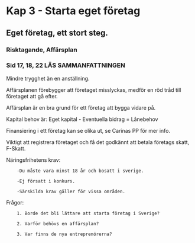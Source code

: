 #  Kap 3 - Starta eget företag
## Eget företag, ett stort steg.
### Risktagande, Affärsplan
### Sid 17, 18, 22 LÄS SAMMANFATTNINGEN
Mindre trygghet än en anställning.

Affärsplanen förebygger att företaget misslyckas, medför en röd tråd till företaget att gå efter.

Affärsplan är en bra grund för ett företag att bygga vidare på.

Kapital behov är: Eget kapital - Eventuella bidrag = Lånebehov

Finansiering i ett företag kan se olika ut, se Carinas PP för mer info.

Viktigt att registrera företaget och få det godkännt att betala företags skatt, F-Skatt.

Näringsfrihetens krav:

        -Du måste vara minst 18 år och bosatt i sverige.
        
        -Ej försatt i konkurs.
        
        -Särskilda krav gäller för vissa områden.

Frågor:
        
        1. Borde det bli lättare att starta företag i Sverige?
        
        2. Varför behövs en affärsplan?
        
        3. Var finns de nya entreprenörerna?
